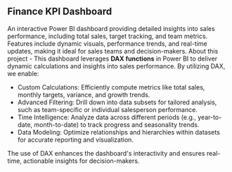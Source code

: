 ## Finance KPI Dashboard
An interactive Power BI dashboard providing detailed insights into sales performance, including total sales, target tracking, and team metrics. Features include dynamic visuals, performance trends, and real-time updates, making it ideal for sales teams and decision-makers.
About this project -
This dashboard leverages **DAX functions** in Power BI to deliver dynamic calculations and insights into sales performance. By utilizing DAX, we enable:
- Custom Calculations: Efficiently compute metrics like total sales, monthly targets, variance, and growth trends.
- Advanced Filtering: Drill down into data subsets for tailored analysis, such as team-specific or individual salesperson performance.
- Time Intelligence: Analyze data across different periods (e.g., year-to-date, month-to-date) to track progress and seasonality trends.
- Data Modeling: Optimize relationships and hierarchies within datasets for accurate reporting and visualization.

The use of DAX enhances the dashboard's interactivity and ensures real-time, actionable insights for decision-makers.
